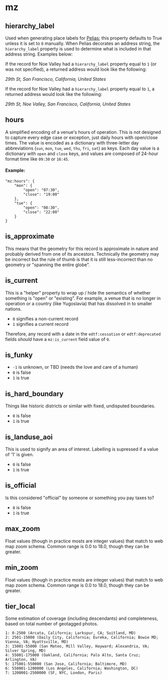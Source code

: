 # mz

## hierarchy_label

Used when generating place labels for [Pelias](https://github.com/pelias/pelias); this property defaults to True unless it is set to `0` manually. When Pelias decorates an address string, the `hierarchy_label` property is used to determine what is included in that address string. Examples below:

If the record for Noe Valley had a `hierarchy_label` property equal to `1` (or was not specified), a returned address would look like the following:

_29th St, San Francisco, California, United States_

If the record for Noe Valley had a `hierarchy_label` property equal to `1`, a returned address would look like the following:

_29th St, Noe Valley, San Francisco, California, United States_

## hours

A simplified encoding of a venue's hours of operation. This is not designed to capture every edge case or exception, just daily hours with open/close times. The value is encoded as a dictionary with three-letter day abbreviations (`sun`, `mon`, `tue`, `wed`, `thu`, `fri`, `sat`) as keys. Each day value is a dictionary with `open` and `close` keys, and values are composed of 24-hour format time like `09:30` or `16:45`.

#### Example:
```
"mz:hours": {
	"mon": {
		"open": "07:30",
		"close": "19:00"
	},
	"tue": {
		"open": "08:30",
		"close": "22:00"
	}
}
```

## is_approximate

This means that the geometry for this record is approximate in nature and probably derived from one of its ancestors. Technically the geometry may be incorrect but the rule of thumb is that it is still less-incorrect than no geometry or "spanning the entire globe".

## is_current

This is a "helper" property to wrap up / hide the semantics of whether something is "open" or "existing". For example, a venue that is no longer in operation or a country (like Yugoslavia) that has dissolved in to smaller nations.

* `0` signifies a non-current record
* `1` signifies a current record

Therefore, any record with a date in the `edtf:cessation` or `edtf:deprecated` fields _should_ have a `mz:is_current` field value of `0`.

## is_funky

* `-1` is unknown, or TBD (needs the love and care of a human)
* `0` is false
* `1` is true

## is_hard_boundary

Things like historic districts or similar with fixed, undisputed boundaries.

* `0` is false
* `1` is true

## is_landuse_aoi

This is used to signify an area of interest. Labelling is supressed if a value of '1' is given.

* `0` is false
* `1` is true

## is_official

Is this considered "official" by someone or something you pay taxes to?

* `0` is false
* `1` is true

## max_zoom

Float values (though in practice mosts are integer values) that match to web map zoom schema. Common range is 0.0 to 18.0, though they can be greater.

## min_zoom

Float values (though in practice mosts are integer values) that match to web map zoom schema. Common range is 0.0 to 18.0, though they can be greater.

## tier_local

Some estimation of coverage (including descendants) and completeness, based on total number of geotagged photos.

```
1: 0-2500 (Arcata, California; Larkspur, CA; Suitland, MD)
2: 2501-15000 (Daily City, California; Eureka, California; Bowie MD; Vienna, VA; Hyattsville, MD)
3: 15001-55000 (San Mateo, Mill Valley, Hayward; Alexandria, VA; Silver Spring, MD)
4: 55001-175000 (Oakland, California; Palo Alto, Santa Cruz; Arlington, VA)
5: 175001-550000 (San Jose, California; Baltimore, MD)
6: 550001-1200000 (Los Angeles, California; Washington, DC)
7: 1200001-2500000 (SF, NYC, London, Paris)
```
